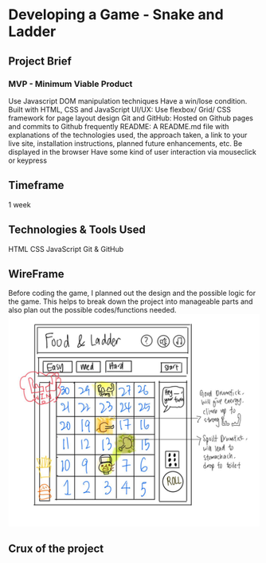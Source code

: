 # Developing a Game - Snake and Ladder

## Project Brief

### MVP - Minimum Viable Product

Use Javascript DOM manipulation techniques
Have a win/lose condition.
Built with HTML, CSS and JavaScript
UI/UX: Use flexbox/ Grid/ CSS framework for page layout design
Git and GitHub: Hosted on Github pages and commits to Github frequently
README: A README.md file with explanations of the technologies used, the approach taken, a link to your live site, installation instructions, planned future enhancements, etc.
Be displayed in the browser
Have some kind of user interaction via mouseclick or keypress

## Timeframe

1 week

## Technologies & Tools Used

HTML
CSS
JavaScript
Git & GitHub

## WireFrame

Before coding the game, I planned out the design and the possible logic for the game. This helps to break down the project into manageable parts and also plan out the possible codes/functions needed.
![img alt Food-and-ladder planning](<pictures\FoodLadder(plan).jpg>)

## Crux of the project
